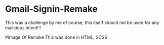 # Gmail-Signin-Remake
This was a challenge by me of course, this itself should not be used for any malicious intent!!!


#Image Of Remake
This was done in HTML, SCSS

